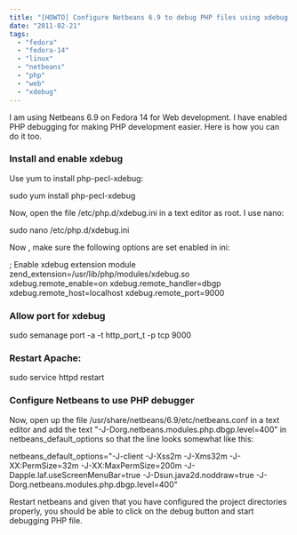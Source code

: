 ```yaml
---
title: "[HOWTO] Configure Netbeans 6.9 to debug PHP files using xdebug in Fedora 14"
date: "2011-02-21"
tags: 
  - "fedora"
  - "fedora-14"
  - "linux"
  - "netbeans"
  - "php"
  - "web"
  - "xdebug"
---
```


I am using Netbeans 6.9 on Fedora 14 for Web development. I have enabled PHP debugging for making PHP development easier. Here is how you can do it too.

### Install and enable xdebug

Use yum to install php-pecl-xdebug:

sudo yum install php-pecl-xdebug

Now, open the file /etc/php.d/xdebug.ini in a text editor as root. I use nano:

sudo nano /etc/php.d/xdebug.ini 

Now , make sure the following options are set enabled in ini:

; Enable xdebug extension module
zend\_extension=/usr/lib/php/modules/xdebug.so
xdebug.remote\_enable=on
xdebug.remote\_handler=dbgp
xdebug.remote\_host=localhost
xdebug.remote\_port=9000

### Allow port for xdebug

sudo semanage port -a -t http\_port\_t -p tcp 9000 

### Restart Apache:

sudo service httpd restart

### Configure Netbeans to use PHP debugger

Now, open up the file /usr/share/netbeans/6.9/etc/netbeans.conf in a text editor and add the text "-J-Dorg.netbeans.modules.php.dbgp.level=400" in netbeans\_default\_options so that the line looks somewhat like this:

netbeans\_default\_options="-J-client -J-Xss2m -J-Xms32m -J-XX:PermSize=32m -J-XX:MaxPermSize=200m -J-Dapple.laf.useScreenMenuBar=true -J-Dsun.java2d.noddraw=true -J-Dorg.netbeans.modules.php.dbgp.level=400"

Restart netbeans and given that you have configured the project directories properly, you should be able to click on the debug button and start debugging PHP file.
